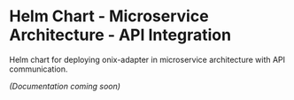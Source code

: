 # Helm Chart - Microservice Architecture - API Integration

Helm chart for deploying onix-adapter in microservice architecture with API communication.

*(Documentation coming soon)*

